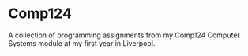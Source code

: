 # Comp124
A collection of programming assignments from my Comp124  Computer Systems module at my first year in Liverpool. 
